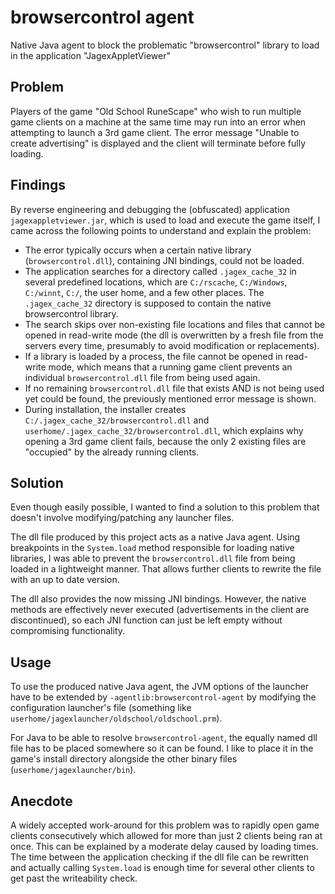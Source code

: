 # browsercontrol agent
Native Java agent to block the problematic "browsercontrol" library to load in the application "JagexAppletViewer"

## Problem
Players of the game "Old School RuneScape" who wish to run multiple game clients on a machine at the same time may run into an error when attempting to launch a 3rd game client. The error message "Unable to create advertising" is displayed and the client will terminate before fully loading.

## Findings
By reverse engineering and debugging the (obfuscated) application `jagexappletviewer.jar`, which is used to load and execute the game itself, I came across the following points to understand and explain the problem:


- The error typically occurs when a certain native library (`browsercontrol.dll`), containing JNI bindings, could not be loaded.
- The application searches for a directory called `.jagex_cache_32` in several predefined locations, which are `C:/rscache`, `C:/Windows`, `C:/winnt`, `C:/`, the user home, and a few other places. The `.jagex_cache_32` directory is supposed to contain the native browsercontrol library.
- The search skips over non-existing file locations and files that cannot be opened in read-write mode (the dll is overwritten by a fresh file from the servers every time, presumably to avoid modification or replacements).
- If a library is loaded by a process, the file cannot be opened in read-write mode, which means that a running game client prevents an individual `browsercontrol.dll` file from being used again.
- If no remaining `browsercontrol.dll` file that exists AND is not being used yet could be found, the previously mentioned error message is shown.
- During installation, the installer creates `C:/.jagex_cache_32/browsercontrol.dll` and `userhome/.jagex_cache_32/browsercontrol.dll`, which explains why opening a 3rd game client fails, because the only 2 existing files are "occupied" by the already running clients.

## Solution

Even though easily possible, I wanted to find a solution to this problem that doesn't involve modifying/patching any launcher files.

The dll file produced by this project acts as a native Java agent. Using breakpoints in the `System.load` method responsible for loading native libraries, I was able to prevent the `browsercontrol.dll` file from being loaded in a lightweight manner. That allows further clients to rewrite the file with an up to date version.

The dll also provides the now missing JNI bindings. However, the native methods are effectively never executed (advertisements in the client are discontinued), so each JNI function can just be left empty without compromising functionality.

## Usage
To use the produced native Java agent, the JVM options of the launcher have to be extended by `-agentlib:browsercontrol-agent` by modifying the configuration launcher's file (something like `userhome/jagexlauncher/oldschool/oldschool.prm`).

For Java to be able to resolve `browsercontrol-agent`, the equally named dll file has to be placed somewhere so it can be found. I like to place it in the game's install directory alongside the other binary files (`userhome/jagexlauncher/bin`).

## Anecdote
A widely accepted work-around for this problem was to rapidly open game clients consecutively which allowed for more than just 2 clients being ran at once. This can be explained by a moderate delay caused by loading times. The time between the application checking if the dll file can be rewritten and actually calling `System.load` is enough time for several other clients to get past the writeability check.
